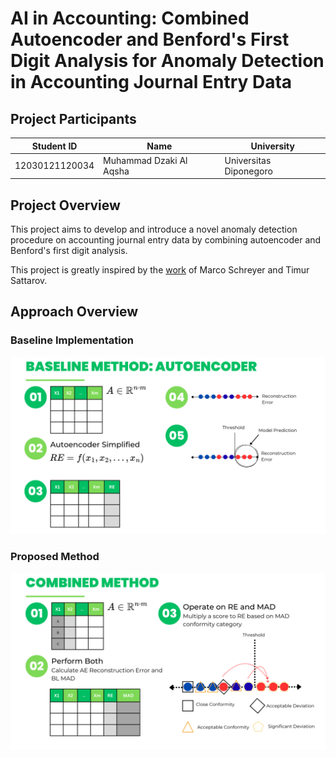 # AI in Accounting: Combined Autoencoder and Benford's First Digit Analysis for Anomaly Detection in Accounting Journal Entry Data

## Project Participants
| Student ID     | Name                     | University                         |
|----------------|--------------------------|------------------------------------|
| 12030121120034 | Muhammad Dzaki Al Aqsha  | Universitas Diponegoro             |

## Project Overview
This project aims to develop and introduce a novel anomaly detection procedure on accounting journal entry data by combining autoencoder and Benford's first digit analysis.

This project is greatly inspired by the [work](https://github.com/GitiHubi/deepAI) of Marco Schreyer and Timur Sattarov.

## Approach Overview
### Baseline Implementation
![Baseline Implementation](images/Skripsi_Viz_1.png)

### Proposed Method
![Proposed Method](images/Skripsi_Viz_2.png)
